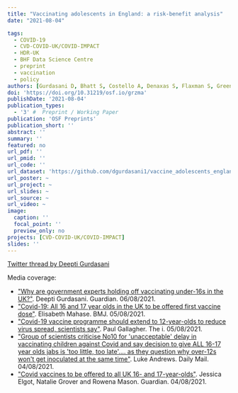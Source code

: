 ```yaml
---
title: "Vaccinating adolescents in England: a risk-benefit analysis"
date: "2021-08-04"

tags:
  - COVID-19
  - CVD-COVID-UK/COVID-IMPACT
  - HDR-UK
  - BHF Data Science Centre
  - preprint
  - vaccination
  - policy
authors: [Gurdasani D, Bhatt S, Costello A, Denaxas S, Flaxman S, Greenhalgh T, Griffin S, Hyde Z, Katzourakis A, McKee M, Michie S, Ratmann O, Reicher S, Scally G, Tomlinson C, Yates C, Ziauddeen H & Pagel C]
doi: 'https://doi.org/10.31219/osf.io/grzma'
publishDate: '2021-08-04'
publication_types:
  - '3' #  Preprint / Working Paper
publication: 'OSF Preprints'
publication_short: ''
abstract: ''
summary: ''
featured: no
url_pdf: ''
url_pmid: ''
url_code: ''
url_dataset: 'https://github.com/dgurdasani1/vaccine_adolescents_england'
url_poster: ~
url_project: ~
url_slides: ~
url_source: ~
url_video: ~
image:
  caption: ''
  focal_point: ''
  preview_only: no
projects: [CVD-COVID-UK/COVID-IMPACT]
slides: ''
---
```


[Twitter thread by Deepti Gurdasani](https://twitter.com/dgurdasani1/status/1422911517201141762?s=20)

Media coverage:

* ["Why are government experts holding off vaccinating under-16s in the UK?"](https://www.theguardian.com/commentisfree/2021/aug/06/uk-government-experts-vaccinating-under-16s). Deepti Gurdasani. Guardian. 06/08/2021.
* ["Covid-19: All 16 and 17 year olds in the UK to be offered first vaccine dose"](https://doi.org/10.1136/bmj.n1958). Elisabeth Mahase. BMJ. 05/08/2021.
* ["Covid-19 vaccine programme should extend to 12-year-olds to reduce virus spread, scientists say"](https://inews.co.uk/news/health/covid-19-vaccine-programme-12-year-olds-jcvi-advice-1135541). Paul Gallagher. The i. 05/08/2021.
* ["Group of scientists criticise No10 for 'unacceptable' delay in vaccinating children against Covid and say decision to give ALL 16-17 year olds jabs is 'too little, too late'.... as they question why over-12s won't get inoculated at the same time"](https://www.dailymail.co.uk/news/article-9861827/Group-scientists-criticise-No10-unacceptable-delay-vaccinating-children-against-Covid.html). Luke Andrews. Daily Mail. 04/08/2021.
* ["Covid vaccines to be offered to all UK 16- and 17-year-olds"](https://www.theguardian.com/world/2021/aug/04/covid-vaccines-to-be-offered-to-all-uk-16-and-17-year-olds). Jessica Elgot, Natalie Grover and Rowena Mason. Guardian. 04/08/2021.
